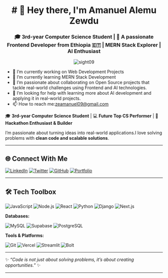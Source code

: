 <h1 align="center"># 👋 Hey there, I'm Amanuel Alemu Zewdu  
<h3 align="center">🎓 3rd-year Computer Science Student | 🚀 A passionate Frontend Developer from Ethiopia 🇪🇹 | MERN Stack Explorer | AI Enthusiast </h3>

 <p align="center">
  <img align="center" src="https://komarev.com/ghpvc/?username=sight09&label=Profile%20views&color=0e75b6&style=flat" alt="sight09" />
</p>

- 🔭 I’m currently working on Web Development Projects
- 🌱 I’m currently learning MERN Stack Development
- 👯 I’m passionate about collaborating on Open Source projects that tackle real-world challenges using Frontend and AI technologies.
- 🤔 I’m looking for help with learning more about AI development and applying it in real-world projects.
- 📫 How to reach me:zeamanuel09@gmail.com
  
🎓 **3rd-year Computer Science Student** | 💻 **Future Top CS Performer** | 🚀 **Hackathon Enthusiast & Builder**  

I’m passionate about turning ideas into real-world applications.I love solving problems with **clean code and scalable solutions**.  

---

## 🌐 Connect With Me  

[![LinkedIn](https://img.shields.io/badge/LinkedIn-blue?logo=linkedin&logoColor=white)](https://www.linkedin.com/in/amanuel-alemu-zewdu/)
[![Twitter](https://img.shields.io/badge/Twitter-black?logo=x&logoColor=white)](https://x.com/Sightzeronine)
[![GitHub](https://img.shields.io/badge/GitHub-333?logo=github&logoColor=white)](https://github.com/sight09)
[![Portfolio](https://img.shields.io/badge/Portfolio-ff5722?logo=web&logoColor=white)](#)  

---

## 🛠 Tech Toolbox  

![JavaScript](https://img.shields.io/badge/JavaScript-F7DF1E?logo=javascript&logoColor=black)
![Node.js](https://img.shields.io/badge/Node.js-339933?logo=node.js&logoColor=white)
![React](https://img.shields.io/badge/React-20232A?logo=react&logoColor=61DAFB)
![Python](https://img.shields.io/badge/Python-3776AB?logo=python&logoColor=white)
![Django](https://img.shields.io/badge/Django-092E20?logo=django&logoColor=white)
![Next.js](https://img.shields.io/badge/Next.js-000000?logo=next.js&logoColor=white)  

**Databases:**  

![MySQL](https://img.shields.io/badge/MySQL-005C84?logo=mysql&logoColor=white)
![Supabase](https://img.shields.io/badge/Supabase-3ECF8E?logo=supabase&logoColor=white)
![PostgreSQL](https://img.shields.io/badge/PostgreSQL-316192?logo=postgresql&logoColor=white)
 

**Tools & Platforms:**  

![Git](https://img.shields.io/badge/Git-F05032?logo=git&logoColor=white)
![Vercel](https://img.shields.io/badge/Vercel-000000?logo=vercel&logoColor=white)
![Streamlit](https://img.shields.io/badge/Streamlit-FF4B4B?logo=streamlit&logoColor=white)
![Bolt](https://img.shields.io/badge/Bolt_AI-00BFFF?logo=thunderbird&logoColor=white)  

---

<!-- ## 📈 GitHub Stats  

<p align="center">  
  <img src="https://github-readme-stats.vercel.app/api?username=amanuelalemuzewdu&show_icons=true&theme=radical" alt="GitHub Stats" width="48%" />  
  <img src="https://github-readme-streak-stats.herokuapp.com/?user=amanuelalemuzewdu&theme=radical" alt="GitHub Streak" width="48%" />  
</p>  

-->


✨ *“Code is not just about solving problems, it’s about creating opportunities.”* ✨   

---


<!--
**sight09/sight09** is a ✨ _special_ ✨ repository because its `README.md` (this file) appears on your GitHub profile.

Here are some ideas to get you started:




<!--
**sight09/sight09** is a ✨ _special_ ✨ repository because its `README.md` (this file) appears on your GitHub profile.

Here are some ideas to get you started:

- 🔭 I’m currently working on ...
- 🌱 I’m currently learning ...
- 👯 I’m looking to collaborate on ...
- 🤔 I’m looking for help with ...
- 💬 Ask me about ...
- 📫 How to reach me: ...
- 😄 Pronouns: ...
- ⚡ Fun fact: ...
-->
